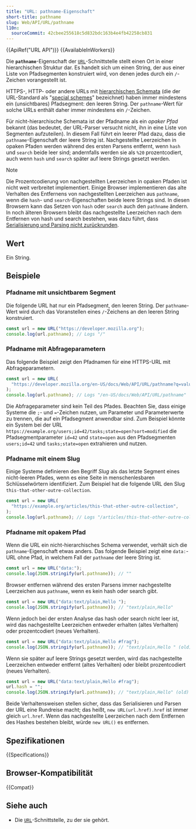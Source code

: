 ```yaml
---
title: "URL: pathname-Eigenschaft"
short-title: pathname
slug: Web/API/URL/pathname
l10n:
  sourceCommit: 42cbee255618c5d832bdc163b4e4fb42258cb831
---
```


{{ApiRef("URL API")}} {{AvailableInWorkers}}

Die **`pathname`**-Eigenschaft der [`URL`](/de/docs/Web/API/URL)-Schnittstelle stellt einen Ort in einer hierarchischen Struktur dar. Es handelt sich um einen String, der aus einer Liste von Pfadsegmenten konstruiert wird, von denen jedes durch ein `/`-Zeichen vorangestellt ist.

HTTPS-, HTTP- oder andere URLs mit [hierarchischen Schemata](https://www.rfc-editor.org/rfc/rfc3986#section-1.2.3) (die der URL-Standard als "[special schemes](https://url.spec.whatwg.org/#special-scheme)" bezeichnet) haben immer mindestens ein (unsichtbares) Pfadsegment: den leeren String. Der `pathname`-Wert für solche URLs enthält daher immer mindestens ein `/`-Zeichen.

Für nicht-hierarchische Schemata ist der Pfadname als ein _opaker Pfad_ bekannt (das bedeutet, der URL-Parser versucht nicht, ihn in eine Liste von Segmenten aufzuteilen). In diesem Fall führt ein leerer Pfad dazu, dass die `pathname`-Eigenschaft der leere String ist. Nachgestellte Leerzeichen in opaken Pfaden werden während des ersten Parsens entfernt, wenn `hash` und `search` beide leer sind; andernfalls werden sie als `%20` prozentcodiert, auch wenn `hash` und `search` später auf leere Strings gesetzt werden.

> [!NOTE]
> Die Prozentcodierung von nachgestellten Leerzeichen in opaken Pfaden ist nicht weit verbreitet implementiert. Einige Browser implementieren das alte Verhalten des Entfernens von nachgestellten Leerzeichen aus `pathname`, wenn die `hash`- und `search`-Eigenschaften beide leere Strings sind. In diesen Browsern kann das Setzen von `hash` oder `search` auch den `pathname` ändern. In noch älteren Browsern bleibt das nachgestellte Leerzeichen nach dem Entfernen von hash und search bestehen, was dazu führt, dass [Serialisierung und Parsing nicht zurückrunden](#pfadname_mit_opakem_pfad).

## Wert

Ein String.

## Beispiele

### Pfadname mit unsichtbarem Segment

Die folgende URL hat nur ein Pfadsegment, den leeren String. Der `pathname`-Wert wird durch das Voranstellen eines `/`-Zeichens an den leeren String konstruiert.

```js
const url = new URL("https://developer.mozilla.org");
console.log(url.pathname); // Logs "/"
```

### Pfadname mit Abfrageparametern

Das folgende Beispiel zeigt den Pfadnamen für eine HTTPS-URL mit Abfrageparametern.

```js
const url = new URL(
  "https://developer.mozilla.org/en-US/docs/Web/API/URL/pathname?q=value",
);
console.log(url.pathname); // Logs "/en-US/docs/Web/API/URL/pathname"
```

Die Abfrageparameter sind kein Teil des Pfades. Beachten Sie, dass einige Systeme die `;`- und `=`-Zeichen nutzen, um Parameter und Parameterwerte zu trennen, die auf ein Pfadsegment anwendbar sind. Zum Beispiel könnte ein System bei der URL `https://example.org/users;id=42/tasks;state=open?sort=modified` die Pfadsegmentparameter `id=42` und `state=open` aus den Pfadsegmenten `users;id=42` und `tasks;state=open` extrahieren und nutzen.

### Pfadname mit einem Slug

Einige Systeme definieren den Begriff _Slug_ als das letzte Segment eines nicht-leeren Pfades, wenn es eine Seite in menschenlesbaren Schlüsselwörtern identifiziert. Zum Beispiel hat die folgende URL den Slug `this-that-other-outre-collection`.

```js
const url = new URL(
  "https://example.org/articles/this-that-other-outre-collection",
);
console.log(url.pathname); // Logs "/articles/this-that-other-outre-collection"
```

### Pfadname mit opakem Pfad

Wenn die URL ein nicht-hierarchisches Schema verwendet, verhält sich die `pathname`-Eigenschaft etwas anders. Das folgende Beispiel zeigt eine `data:`-URL ohne Pfad, in welchem Fall der `pathname` der leere String ist.

```js
const url = new URL("data:");
console.log(JSON.stringify(url.pathname)); // ""
```

Browser entfernen während des ersten Parsens immer nachgestellte Leerzeichen aus `pathname`, wenn es kein hash oder search gibt.

```js
const url = new URL("data:text/plain,Hello ");
console.log(JSON.stringify(url.pathname)); // "text/plain,Hello"
```

Wenn jedoch bei der ersten Analyse das hash oder search nicht leer ist, wird das nachgestellte Leerzeichen entweder erhalten (altes Verhalten) oder prozentcodiert (neues Verhalten).

```js
const url = new URL("data:text/plain,Hello #frag");
console.log(JSON.stringify(url.pathname)); // "text/plain,Hello " (old) or "text/plain,Hello%20" (new)
```

Wenn sie später auf leere Strings gesetzt werden, wird das nachgestellte Leerzeichen entweder entfernt (altes Verhalten) oder bleibt prozentcodiert (neues Verhalten).

```js
const url = new URL("data:text/plain,Hello #frag");
url.hash = "";
console.log(JSON.stringify(url.pathname)); // "text/plain,Hello" (old) or "text/plain,Hello%20" (new)
```

Beide Verhaltensweisen stellen sicher, dass das Serialisieren und Parsen der URL eine Rundreise macht; das heißt, `new URL(url.href).href` ist immer gleich `url.href`. Wenn das nachgestellte Leerzeichen nach dem Entfernen des Hashes bestehen bleibt, würde `new URL()` es entfernen.

## Spezifikationen

{{Specifications}}

## Browser-Kompatibilität

{{Compat}}

## Siehe auch

- Die [`URL`](/de/docs/Web/API/URL)-Schnittstelle, zu der sie gehört.
